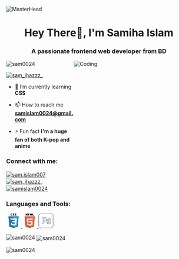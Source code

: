 ![MasterHead](https://res.cloudinary.com/superfolio/image/upload/v1620689979/68747470733a2f2f692e70696e696d672e636f6d2f6f726967696e616c732f63362f33332f63322f63363333633230656465383266306530636564376435373064626533613166332e676966_yjuh2s.gif)

<h1 align="center">Hey There👀, I'm Samiha Islam</h1>
<h3 align="center">A passionate frontend web developer from BD</h3>

<img align="right" alt="Coding" width="320" height="380" src="https://i.giphy.com/VbnUQpnihPSIgIXuZv.webp">
<p align="left"> <img src="https://komarev.com/ghpvc/?username=sam0024&label=Profile%20views&color=0e75b6&style=flat" alt="sam0024" /> </p>

<p align="left"> 
  <a href="https://www.instagram.com/sam_ihazzz_/" target="blank">
    <img src="https://img.shields.io/badge/follow-sam_ihazzz_-%23E4405F?style=for-the-badge&logo=instagram&logoColor=white" alt="sam_ihazzz_" />
  </a> 
</p>
<!-- <p align="left"> <a href="https://twitter.com/samislam0024" target="blank"><img src="https://img.shields.io/twitter/follow/samislam0024?logo=twitter&style=for-the-badge" alt="samislam0024" /></a> </p>-->

- 🌱 I’m currently learning **CSS**

- 📫 How to reach me **samislam0024@gmail.com**

- ⚡ Fun fact **I'm a huge fan of both K-pop and anime**

<h3 align="left">Connect with me:</h3>
<p align="left">
<a href="https://fb.com/sam.islam007" target="blank"><img align="center" src="https://raw.githubusercontent.com/rahuldkjain/github-profile-readme-generator/master/src/images/icons/Social/facebook.svg" alt="sam.islam007" height="30" width="40" /></a>
<a href="https://instagram.com/sam_ihazzz_" target="blank"><img align="center" src="https://raw.githubusercontent.com/rahuldkjain/github-profile-readme-generator/master/src/images/icons/Social/instagram.svg" alt="sam_ihazzz_" height="30" width="40" /></a>
<a href="https://twitter.com/samislam0024" target="blank"><img align="center" src="https://raw.githubusercontent.com/rahuldkjain/github-profile-readme-generator/master/src/images/icons/Social/twitter.svg" alt="samislam0024" height="30" width="40" /></a>
</p>

<h3 align="left">Languages and Tools:</h3>
<p align="left"> <a href="https://www.w3schools.com/css/" target="_blank" rel="noreferrer"> <img src="https://raw.githubusercontent.com/devicons/devicon/master/icons/css3/css3-original-wordmark.svg" alt="css3" width="40" height="40"/> </a> <a href="https://www.w3.org/html/" target="_blank" rel="noreferrer"> <img src="https://raw.githubusercontent.com/devicons/devicon/master/icons/html5/html5-original-wordmark.svg" alt="html5" width="40" height="40"/> </a> <a href="https://www.photoshop.com/en" target="_blank" rel="noreferrer"> <img src="https://raw.githubusercontent.com/devicons/devicon/master/icons/photoshop/photoshop-line.svg" alt="photoshop" width="40" height="40"/> </a> </p>

<p><img align="left" src="https://github-readme-stats.vercel.app/api/top-langs?username=sam0024&show_icons=true&locale=en&layout=compact" alt="sam0024" /></p>

<p>&nbsp;<img align="center" src="https://github-readme-stats.vercel.app/api?username=sam0024&show_icons=true&locale=en" alt="sam0024" /></p>

<p><img align="center" src="https://github-readme-streak-stats.herokuapp.com/?user=sam0024&" alt="sam0024" /></p>
